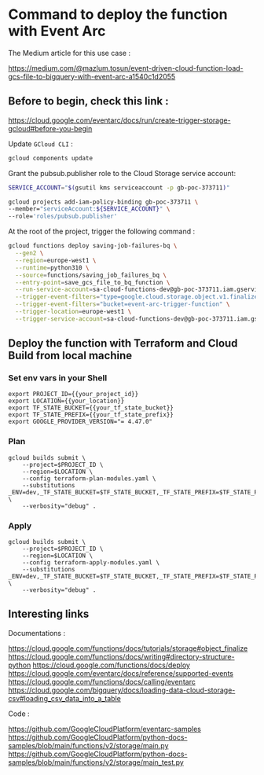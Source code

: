 # Command to deploy the function with Event Arc

The Medium article for this use case : 

https://medium.com/@mazlum.tosun/event-driven-cloud-function-load-gcs-file-to-bigquery-with-event-arc-a1540c1d2055

## Before to begin, check this link : 

https://cloud.google.com/eventarc/docs/run/create-trigger-storage-gcloud#before-you-begin

Update `GCloud CLI` : 

```bash
gcloud components update
```

Grant the pubsub.publisher role to the Cloud Storage service account:

```bash
SERVICE_ACCOUNT="$(gsutil kms serviceaccount -p gb-poc-373711)"

gcloud projects add-iam-policy-binding gb-poc-373711 \
--member="serviceAccount:${SERVICE_ACCOUNT}" \
--role='roles/pubsub.publisher'
```

At the root of the project, trigger the following command : 

```bash
gcloud functions deploy saving-job-failures-bq \
  --gen2 \
  --region=europe-west1 \
  --runtime=python310 \
  --source=functions/saving_job_failures_bq \
  --entry-point=save_gcs_file_to_bq_function \
  --run-service-account=sa-cloud-functions-dev@gb-poc-373711.iam.gserviceaccount.com \
  --trigger-event-filters="type=google.cloud.storage.object.v1.finalized" \
  --trigger-event-filters="bucket=event-arc-trigger-function" \
  --trigger-location=europe-west1 \
  --trigger-service-account=sa-cloud-functions-dev@gb-poc-373711.iam.gserviceaccount.com
```

## Deploy the function with Terraform and Cloud Build from local machine

### Set env vars in your Shell

```shell
export PROJECT_ID={{your_project_id}}
export LOCATION={{your_location}}
export TF_STATE_BUCKET={{your_tf_state_bucket}}
export TF_STATE_PREFIX={{your_tf_state_prefix}}
export GOOGLE_PROVIDER_VERSION="= 4.47.0"
```

### Plan

```shell
gcloud builds submit \
    --project=$PROJECT_ID \
    --region=$LOCATION \
    --config terraform-plan-modules.yaml \
    --substitutions _ENV=dev,_TF_STATE_BUCKET=$TF_STATE_BUCKET,_TF_STATE_PREFIX=$TF_STATE_PREFIX,_GOOGLE_PROVIDER_VERSION=$GOOGLE_PROVIDER_VERSION \
    --verbosity="debug" .
```


### Apply

```shell
gcloud builds submit \
    --project=$PROJECT_ID \
    --region=$LOCATION \
    --config terraform-apply-modules.yaml \
    --substitutions _ENV=dev,_TF_STATE_BUCKET=$TF_STATE_BUCKET,_TF_STATE_PREFIX=$TF_STATE_PREFIX,_GOOGLE_PROVIDER_VERSION=$GOOGLE_PROVIDER_VERSION \
    --verbosity="debug" .
```

## Interesting links

Documentations : 

https://cloud.google.com/functions/docs/tutorials/storage#object_finalize
https://cloud.google.com/functions/docs/writing#directory-structure-python
https://cloud.google.com/functions/docs/deploy
https://cloud.google.com/eventarc/docs/reference/supported-events
https://cloud.google.com/functions/docs/calling/eventarc
https://cloud.google.com/bigquery/docs/loading-data-cloud-storage-csv#loading_csv_data_into_a_table

Code : 

https://github.com/GoogleCloudPlatform/eventarc-samples
https://github.com/GoogleCloudPlatform/python-docs-samples/blob/main/functions/v2/storage/main.py
https://github.com/GoogleCloudPlatform/python-docs-samples/blob/main/functions/v2/storage/main_test.py